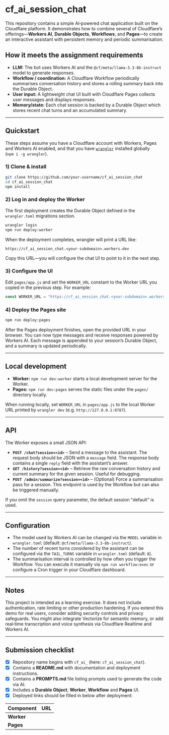# cf_ai_session_chat

This repository contains a simple AI‑powered chat application built on the Cloudflare platform.  It demonstrates how to combine several of Cloudflare’s offerings—**Workers AI**, **Durable Objects**, **Workflows**, and **Pages**—to create an interactive assistant with persistent memory and periodic summarisation.

## How it meets the assignment requirements

- **LLM:** The bot uses Workers AI and the `@cf/meta/llama‑3.3‑8b‑instruct` model to generate responses.
- **Workflow / coordination:** A Cloudflare Workflow periodically summarises conversation history and stores a rolling summary back into the Durable Object.
- **User input:** A lightweight chat UI built with Cloudflare Pages collects user messages and displays responses.
- **Memory/state:** Each chat session is backed by a Durable Object which stores recent chat turns and an accumulated summary.

---

## Quickstart

These steps assume you have a Cloudflare account with Workers, Pages and Workers AI enabled, and that you have [`wrangler`](https://github.com/cloudflare/workers-sdk) installed globally (`npm i -g wrangler`).

### 1) Clone & install

```bash
git clone https://github.com/your‑username/cf_ai_session_chat
cd cf_ai_session_chat
npm install
```

### 2) Log in and deploy the Worker

The first deployment creates the Durable Object defined in the `wrangler.toml` migrations section.

```bash
wrangler login
npm run deploy:worker
```

When the deployment completes, wrangler will print a URL like:

```
https://cf_ai_session_chat.<your‑subdomain>.workers.dev
```

Copy this URL—you will configure the chat UI to point to it in the next step.

### 3) Configure the UI

Edit `pages/app.js` and set the `WORKER_URL` constant to the Worker URL you copied in the previous step.  For example:

```js
const WORKER_URL = "https://cf_ai_session_chat.<your‑subdomain>.workers.dev";
```

### 4) Deploy the Pages site

```bash
npm run deploy:pages
```

After the Pages deployment finishes, open the provided URL in your browser.  You can now type messages and receive responses powered by Workers AI.  Each message is appended to your session’s Durable Object, and a summary is updated periodically.

---

## Local development

- **Worker:**  `npm run dev:worker` starts a local development server for the Worker.
- **Pages:**  `npm run dev:pages` serves the static files under the `pages/` directory locally.

When running locally, set `WORKER_URL` in `pages/app.js` to the local Worker URL printed by `wrangler dev` (e.g. `http://127.0.0.1:8787`).

---

## API

The Worker exposes a small JSON API:

- **`POST /chat?session=<id>`** – Send a message to the assistant.  The request body should be JSON with a `message` field.  The response body contains a single `reply` field with the assistant’s answer.
- **`GET /history?session=<id>`** – Retrieve the raw conversation history and current summary for the given session.  Useful for debugging.
- **`POST /admin/summarize?session=<id>`** – (Optional) Force a summarisation pass for a session.  This endpoint is used by the Workflow but can also be triggered manually.

If you omit the `session` query parameter, the default session "default" is used.

---

## Configuration

- The model used by Workers AI can be changed via the `MODEL` variable in `wrangler.toml` (default: `@cf/meta/llama‑3.3‑8b‑instruct`).
- The number of recent turns considered by the assistant can be configured via the `TAIL_TURNS` variable in `wrangler.toml` (default: `8`).
- The summarisation interval is controlled by how often you trigger the Workflow.  You can execute it manually via `npm run workflow:exec` or configure a Cron trigger in your Cloudflare dashboard.

---

## Notes

This project is intended as a learning exercise.  It does not include authentication, rate limiting or other production hardening.  If you extend this demo for real users, consider adding security controls and privacy safeguards.  You might also integrate Vectorize for semantic memory, or add real‑time transcription and voice synthesis via Cloudflare Realtime and Workers AI.

---

## Submission checklist

- [x] Repository name begins with `cf_ai_` (here: `cf_ai_session_chat`).
- [x] Contains a **README.md** with documentation and deployment instructions.
- [x] Contains a **PROMPTS.md** file listing prompts used to generate the code via AI.
- [x] Includes a **Durable Object**, **Worker**, **Workflow** and **Pages** UI.
- [x] Deployed links should be filled in below after deployment:

| Component | URL |
| --------- | --- |
| **Worker** | *<fill in your workers.dev URL>* |
| **Pages** | *<fill in your pages.dev URL>* |
